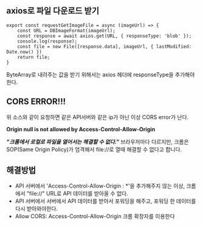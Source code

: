 ## axios로 파일 다운로드 받기

```
export const requestGetImageFile = async (imageUrl) => {
    const URL = DBImageFormat(imageUrl);
    const response = await axios.get(URL, { responseType: 'blob' });
    console.log(response);
    const file = new File([response.data], imageUrl, { lastModified: Date.now() })
    return file;
}
```
ByteArray로 내려주는 값을 받기 위해서는 axios 헤더에 responseType을 추가해야 한다.

## CORS ERROR!!!
위 소스와 같이 요청하면 같은 API서버와 같은 ip가 아닌 이상 CORS error가 난다. 

**Origin null is not allowed by Access-Control-Allow-Origin**

***"크롬에서 로컬로 파일을 열어서는 해결할 수 없다."*** 
브라우저마다 다르지만, 크롬은 SOP(Same Origin Policy)가 엄격해서 file://로 열때 해결할 수 없다고 합니다.

## 해결방법
 - API 서버에서 'Access-Control-Allow-Origin : *'을 추가해주지 않는 이상, 크롬에서 "file://" URL로 API 데이터를 받아올 수 없다.
 - API 서버에서 서버에서 API 데이터를 받아서 포워딩을 해주고, 포워딩 한 데이터를 다시 받아와야한다.
 - Allow CORS: Access-Control-Allow-Origin 크롬 확장자를 이용한다
